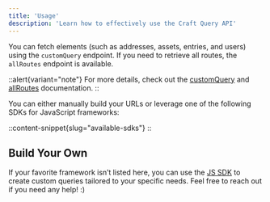 ```yaml
---
title: 'Usage'
description: 'Learn how to effectively use the Craft Query API'
---
```


You can fetch elements (such as addresses, assets, entries, and users) using the `customQuery` endpoint. If you need to retrieve all routes, the `allRoutes` endpoint is available.

::alert{variant="note"}
  For more details, check out the [customQuery](/libraries/craft-query-api/endpoints/custom-query) and [allRoutes](/libraries/craft-query-api/endpoints/all-routes) documentation.
::

You can either manually build your URLs or leverage one of the following SDKs for JavaScript frameworks:

::content-snippet{slug="available-sdks"}
::

## Build Your Own

If your favorite framework isn’t listed here, you can use the [JS SDK](/libraries/js-craftcms-api) to create custom queries tailored to your specific needs. Feel free to reach out if you need any help! :)

